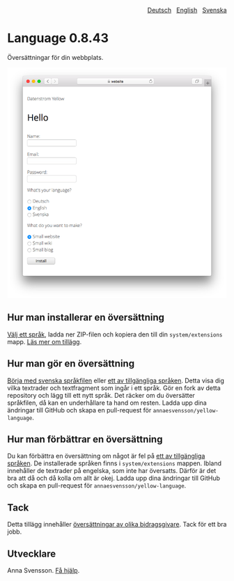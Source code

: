 <p align="right"><a href="README-de.md">Deutsch</a> &nbsp; <a href="README.md">English</a> &nbsp; <a href="README-sv.md">Svenska</a></p>

# Language 0.8.43

Översättningar för din webbplats.

<p align="center"><img src="language-screenshot.png?raw=true" alt="Skärmdump"></p>

## Hur man installerar en översättning

[Välj ett språk](https://github.com/annaesvensson/yellow-language/tree/main/translations), ladda ner ZIP-filen och kopiera den till din `system/extensions` mapp. [Läs mer om tillägg](https://github.com/annaesvensson/yellow-update/tree/main/README-sv.md).

## Hur man gör en översättning

[Börja med svenska språkfilen](https://github.com/annaesvensson/yellow-language/blob/main/translations/swedish/swedish.php) eller [ett av tillgängliga språken](https://github.com/annaesvensson/yellow-language/tree/main/translations). Detta visa dig vilka textrader och textfragment som ingår i ett språk. 
Gör en fork av detta repository och lägg till ett nytt språk. Det räcker om du översätter språkfilen, då kan en underhållare ta hand om resten. Ladda upp dina ändringar till GitHub och skapa en pull-request för `annaesvensson/yellow-language`.

## Hur man förbättrar en översättning

Du kan förbättra en översättning om något är fel på [ett av tillgängliga språken](https://github.com/annaesvensson/yellow-language/tree/main/translations). De installerade språken finns i `system/extensions` mappen. Ibland innehåller de textrader på engelska, som inte har översatts. Därför är det bra att då och då kolla om allt är okej. Ladda upp dina ändringar till GitHub och skapa en pull-request för `annaesvensson/yellow-language`.

## Tack

Detta tillägg innehåller [översättningar av olika bidragsgivare](https://github.com/annaesvensson/yellow-language/graphs/contributors). Tack för ett bra jobb.

## Utvecklare

Anna Svensson. [Få hjälp](https://datenstrom.se/sv/yellow/help/).
